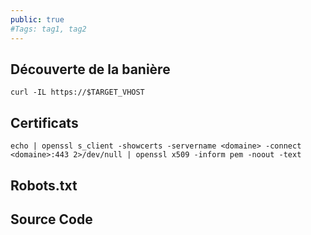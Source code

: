```yaml
---
public: true 
#Tags: tag1, tag2
---
```

## Découverte de la banière 
```shell
curl -IL https://$TARGET_VHOST
```

## Certificats

```
echo | openssl s_client -showcerts -servername <domaine> -connect <domaine>:443 2>/dev/null | openssl x509 -inform pem -noout -text
```

## Robots.txt

## Source Code